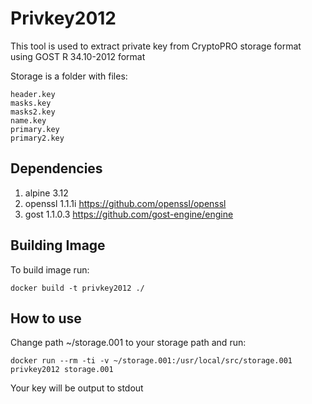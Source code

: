 # Privkey2012

This tool is used to extract private key from CryptoPRO storage format using GOST R 34.10-2012 format

Storage is a folder with files:
```
header.key
masks.key
masks2.key
name.key
primary.key
primary2.key
```

## Dependencies

1. alpine 3.12
2. openssl 1.1.1i https://github.com/openssl/openssl
3. gost 1.1.0.3 https://github.com/gost-engine/engine

## Building Image

To build image run:

```
docker build -t privkey2012 ./
```

## How to use


Change path ~/storage.001 to your storage path
and run:
```
docker run --rm -ti -v ~/storage.001:/usr/local/src/storage.001 privkey2012 storage.001
```

Your key will be output to stdout

